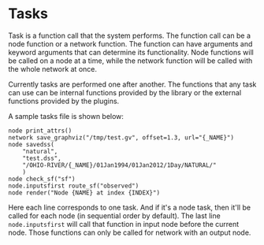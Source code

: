 # Tasks
Task is a function call that the system performs. The function call
can be a node function or a network function. The function can have
arguments and keyword arguments that can determine its
functionality. Node functions will be called on a node at a time,
while the network function will be called with the whole network at
once.

Currently tasks are performed one after another. The functions that
any task can use can be internal functions provided by the library or
the external functions provided by the plugins.

A sample tasks file is shown below:
```task
node print_attrs()
network save_graphviz("/tmp/test.gv", offset=1.3, url="{_NAME}")
node savedss(
	"natural",
	"test.dss",
	"/OHIO-RIVER/{_NAME}/01Jan1994/01Jan2012/1Day/NATURAL/"
	)
node check_sf("sf")
node.inputsfirst route_sf("observed")
node render("Node {NAME} at index {INDEX}")
```

Here each line corresponds to one task. And if it's a node task, then
it'll be called for each node (in sequential order by default). The
last line `node.inputsfirst` will call that function in input node
before the current node. Those functions can only be called for
network with an output node.
